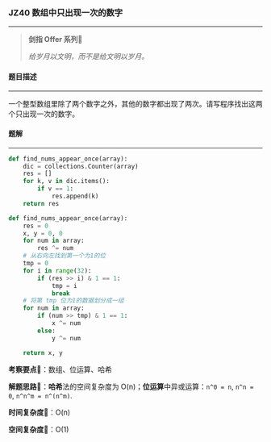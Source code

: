 ### JZ40 数组中只出现一次的数字

---



> **剑指 Offer 系列**🌟
>
> *给岁月以文明，而不是给文明以岁月。*



#### 题目描述

---

一个整型数组里除了两个数字之外，其他的数字都出现了两次。请写程序找出这两个只出现一次的数字。



#### 题解

---

```python
def find_nums_appear_once(array):
    dic = collections.Counter(array)
    res = []
    for k, v in dic.items():
        if v == 1:
            res.append(k)
    return res
```



```python
def find_nums_appear_once(array):
    res = 0
    x, y = 0, 0
    for num in array:
        res ^= num
    # 从右向左找到第一个为1的位
    tmp = 0
    for i in range(32):
        if (res >> i) & 1 == 1:
            tmp = i
            break
    # 将第 tmp 位为1的数据划分成一组
    for num in array:
        if (num >> tmp) & 1 == 1:
            x ^= num
        else:
            y ^= num

    return x, y
```



**考察要点**🍥：数组、位运算、哈希

**解题思路**🍬：**哈希**法的空间复杂度为 O(n)；**位运算**中异或运算：`n^0 = n`, `n^n = 0`, `n^n^m = n^(n^m)`.



**时间复杂度**🍉：O(n)

**空间复杂度**🍭：O(1)

